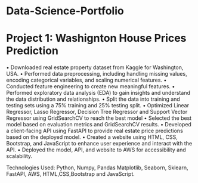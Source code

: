 # Data-Science-Portfolio

# Project 1: Washignton House Prices Prediction

•	Downloaded real estate property dataset from Kaggle for Washington, USA.
•	Performed data preprocessing, including handling missing values, encoding categorical variables, and scaling numerical features.
•	Conducted feature engineering to create new meaningful features.
•	Performed exploratory data analysis (EDA) to gain insights and understand the data distribution and relationships.
•	Split the data into training and testing sets using a 75% training and 25% testing split.
•	Optimized Linear Regressor, Lasso Regressor, Decision Tree Regressor and Support Vector Regressor using GridSearchCV to reach the best model
•	Selected the best model based on evaluation metrics and GridSearchCV results.
•	Developed a client-facing API using FastAPI to provide real estate price predictions based on the deployed model.
•	Created a website using HTML, CSS, Bootstrap, and JavaScript to enhance user experience and interact with the API.
•	Deployed the model, API, and website to AWS for accessibility and scalability.

Technologies Used: Python, Numpy, Pandas Matplotlib, Seaborn, Sklearn, FastAPI, AWS, HTML,CSS,Bootstrap and JavaScript. 
